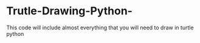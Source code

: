 # Trutle-Drawing-Python-
This code will include almost everything that you will need to draw in turtle python
